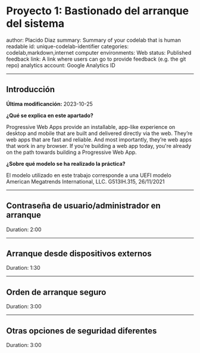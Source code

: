 # Proyecto 1: Bastionado del arranque del sistema

author: Placido Diaz
summary: Summary of your codelab that is human readable
id: unique-codelab-identifier
categories: codelab,markdown,internet computer
environments: Web
status: Published
feedback link: A link where users can go to provide feedback (e.g. the git repo)
analytics account: Google Analytics ID



---


## **Introducción**

**Última modificanción:** 2023-10-25

**¿Qué se explica en este apartado?**

Progressive Web Apps provide an installable, app-like experience on desktop and mobile that are built and delivered directly via the web. They’re web apps that are fast and reliable. And most importantly, they’re web apps that work in any browser. If you're building a web app today, you're already on the path towards building a Progressive Web App.

**¿Sobre qué modelo se ha realizado la práctica?**

El modelo utilizado en este trabajo corresponde a una UEFI modelo American Megatrends International, LLC. G513IH.315, 26/11/2021



---


## **Contraseña de usuario/administrador en arranque**

Duration: 2:00


---


## **Arranque desde dispositivos externos**

Duration: 1:30


---


## **Orden de arranque seguro**

Duration: 3:00


---


## **Otras opciones de seguridad diferentes**

Duration: 3:00
